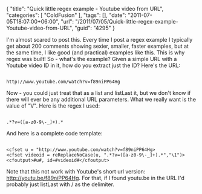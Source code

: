 {
	"title": "Quick little regex example - Youtube video from URL",
	"categories": [
		"ColdFusion"
	],
	"tags": [],
	"date": "2011-07-05T18:07:00+06:00",
	"url": "/2011/07/05/Quick-little-regex-example-Youtube-video-from-URL",
	"guid": "4295"
}

I'm almost scared to post this. Every time I post a regex example I typically get about 200 comments showing sexier, smaller, faster examples, but at the same time, I like good (and practical) examples like this. This is why regex was built! So - what's the example? Given a simple URL with a Youtube video ID in it, how do you extract just the ID? Here's the URL:
<!--more-->
<p/>

<code>
http://www.youtube.com/watch?v=f89niPP64Hg
</code>

<p/>

Now - you could just treat that as a list and listLast it, but we don't know if there will ever be any additional URL parameters. What we really want is the value of "V". Here is the regex I used:

<p/>

<code>
.*?v=([a-z0-9\-_]+).*
</code>

<p/>

And here is a complete code template:

<p/>

<code>
&lt;cfset u = "http://www.youtube.com/watch?v=f89niPP64Hg&gt;
&lt;cfset videoid = reReplaceNoCase(u, ".*?v=([a-z0-9\-_]+).*","\1")&gt;
&lt;cfoutput&gt;#u#, id=#videoid#&lt;/cfoutput&gt;
</code>

<p/>

Note that this not work with Youtube's short url version: http://youtu.be/f89niPP64Hg. For that, if I found youtu.be in the URL I'd probably just listLast with / as the delimiter.
